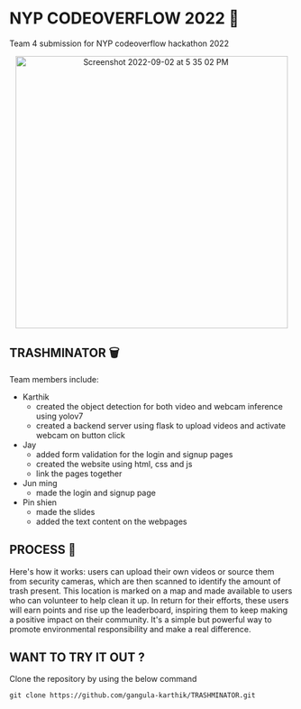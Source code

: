 # NYP CODEOVERFLOW 2022 🚀
Team 4 submission for NYP codeoverflow hackathon 2022

<p align="center">
  <img width="483" alt="Screenshot 2022-09-02 at 5 35 02 PM" src="https://user-images.githubusercontent.com/56480632/188110844-4984c133-4041-420f-9974-5df57ec24229.png">
</p>


## TRASHMINATOR 🗑
Team members include: 
 - Karthik
   - created the object detection for both video and webcam inference using yolov7 
   - created a backend server using flask to upload videos and activate webcam on button click
 - Jay 
   - added form validation for the login and signup pages
   - created the website using html, css and js
   - link the pages together
 - Jun ming 
   - made the login and signup page
 - Pin shien 
   - made the slides
   - added the text content on the webpages
   
   
## PROCESS 🤔
Here's how it works: users can upload their own videos or source them from security cameras, which are then scanned to identify the amount of trash present. This location is marked on a map and made available to users who can volunteer to help clean it up. In return for their efforts, these users will earn points and rise up the leaderboard, inspiring them to keep making a positive impact on their community. It's a simple but powerful way to promote environmental responsibility and make a real difference.

## WANT TO TRY IT OUT ?
Clone the repository by using the below command
```
git clone https://github.com/gangula-karthik/TRASHMINATOR.git
```
